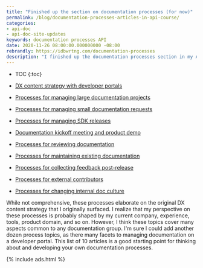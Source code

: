 ```yaml
---
title: "Finished up the section on documentation processes (for now)"
permalink: /blog/documentation-processes-articles-in-api-course/
categories:
- api-doc
- api-doc-site-updates
keywords: documentation processes API
date: 2020-11-26 08:00:00.000000000 -08:00
rebrandly: https://idbwrtng.com/documentation-processes
description: "I finished up the documentation processes section in my API course that I've been adding to over the last couple of months. Here's a list of all the article in this section."
---
```


* TOC
{:toc}

* [DX content strategy with developer portals](/learnapidoc/docapis_dx_content_strategy.html)

* [Processes for managing large documentation projects](/learnapidoc/docapis_managing_doc_projects.html)

* [Processes for managing small documentation requests](/learnapidoc/docapis_managing_small_doc_requests.html)

* [Processes for managing SDK releases](/learnapidoc/docapis_managing_sdk_releases.html)

* [Documentation kickoff meeting and product demo](/learnapidoc/docapis_kickoff_meeting_agenda.html)

* [Processes for reviewing documentation](/learnapidoc/docapis_review_processes.html)

* [Processes for maintaining existing documentation](/learnapidoc/docapis_doc_maintenance_processes.html)

* [Processes for collecting feedback post-release](/learnapidoc/docapis_collecting_feedback_post_release.html)

* [Processes for external contributors](/learnapidoc/docapis_processes_for_external_contributors.html)

* [Processes for changing internal doc culture](/learnapidoc/docapis_changing_internal_doc_culture.html)

While not comprehensive, these processes elaborate on the original DX content strategy that I originally surfaced. I realize that my perspective on these processes is probably shaped by my current company, experience, tools, product domain, and so on. However, I think these topics cover many aspects common to any documentation group. I'm sure I could add another dozen process topics, as there many facets to managing documentation on a developer portal. This list of 10 articles is a good starting point for thinking about and developing your own documentation processes.

{% include ads.html %}
